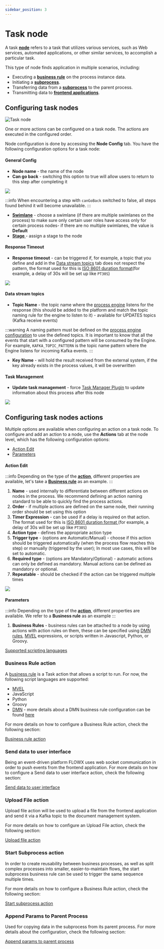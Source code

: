 ```yaml
---
sidebar_position: 3
---
```

# Task node

A task [**node**](../../terms/flowx-node) refers to a task that utilizes various services, such as Web services, automated applications, or other similar services, to accomplish a particular task.

This type of node finds application in multiple scenarios, including:

* Executing a [**business rule**](../../terms/business-rules) on the process instance data.
* Initiating a [**subprocess**](../../terms/flowx-subprocess).
* Transferring data from a [**subprocess**](../../terms/flowx-subprocess) to the parent process.
* Transmitting data to [**frontend applications**](../../terms/flowx-frontend-application).

## Configuring task nodes

![Task node](https://s3.eu-west-1.amazonaws.com/docx.flowx.ai/building-blocks/node/service_task.png#center)

One or more actions can be configured on a task node. The actions are executed in the configured order.

Node configuration is done by accessing the **Node Config** tab. You have the following configuration options for a task node:

#### General Config

* **Node name** - the name of the node
* **Can go back** - switching this option to true will allow users to return to this step after completing it

![](https://s3.eu-west-1.amazonaws.com/docx.flowx.ai/building-blocks/node/task_node_general_config.png)

:::info
When encountering a step with `canGoBack` switched to false, all steps found behind it will become unavailable.
:::

* [**Swimlane**](../../platform-deep-dive/user-roles-management/swimlanes.md) - choose a swimlane (if there are multiple swimlanes on the process) to make sure only certain user roles have access only for certain process nodes- if there are no multiple swimlanes, the value is **Default**
* [**Stage** ](../../platform-deep-dive/plugins/custom-plugins/task-management/using-stages.md)- assign a stage to the node

#### Response Timeout

* **Response timeout** - can be triggered if, for example, a topic that you define and add in the [Data stream topics](./#data-stream-topics) tab does not respect the pattern, the format used for this is [ISO 8601 duration format](https://www.w3.org/TR/NOTE-datetime)(for example, a delay of 30s will be set up like `PT30S`)

![](https://s3.eu-west-1.amazonaws.com/docx.flowx.ai/building-blocks/node/task_node_response_timeout.png)

#### Data stream topics

*  **Topic Name** - the topic name where the [process engine](../../platform-deep-dive/core-components/flowx-engine.md) listens for the response (this should be added to the platform and match the topic naming rule for the engine to listen to it) - available for UPDATES topics (Kafka receive events)

:::warning
A naming pattern must be defined on the [process engine configuration](../../platform-setup-guides/flowx-engine-setup-guide/flowx-engine-setup-guide.md#configuring-kafka) to use the defined topics. It is important to know that all the events that start with a configured pattern will be consumed by the Engine. For example, `KAFKA_TOPIC_PATTERN` is the topic name pattern where the Engine listens for incoming Kafka events.
:::

* **Key Name** - will hold the result received from the external system, if the key already exists in the process values, it will be overwritten

#### Task Management

* **Update task management** - force [Task Manager Plugin](../../platform-deep-dive/plugins/custom-plugins/task-management/task-management.md) to update information about this process after this node

![](https://s3.eu-west-1.amazonaws.com/docx.flowx.ai/building-blocks/node/task_node_task_management.png)

## Configuring task nodes actions

Multiple options are available when configuring an action on a task node. To configure and add an action to a node, use the **Actions** tab at the node level, which has the following configuration options:

* [Action Edit](#action-edit)
* [Parameters](#parameters)

#### Action Edit

:::info
Depending on the type of the [**action**](../actions/actions.md), different properties are available, let's take a [**Business rule**](../actions/business-rule-action/business-rule-action.md) as an example.
:::

1. **Name** - used internally to differentiate between different actions on nodes in the process. We recommend defining an action naming standard to be able to quickly find the process actions.
2. **Order** - if multiple actions are defined on the same node, their running order should be set using this option
3. **Timer Expression** - can be used if a delay is required on that action. The format used for this is [ISO 8601 duration format ](https://www.w3.org/TR/NOTE-datetime)(for example, a delay of 30s will be set up like `PT30S`)
4. **Action type** - defines the appropriate action type
5. **Trigger type** - (options are Automatic/Manual) - choose if this action should be triggered automatically (when the process flow reaches this step) or manually (triggered by the user); In most use cases, this will be set to automatic.
6. **Required type** - (options are Mandatory/Optional) - automatic actions can only be defined as mandatory. Manual actions can be defined as mandatory or optional.
7. **Repeatable** - should be checked if the action can be triggered multiple times

![](https://s3.eu-west-1.amazonaws.com/docx.flowx.ai/building-blocks/node/task_node_action_edit.png)

#### Parameters

:::info
Depending on the type of the [**action**](../actions/actions.md), different properties are available. We refer to a **Business rule** as an example
:::

1. **Business Rules** - business rules can be attached to a node by using actions with action rules on them, these can be specified using [DMN rules](../actions/business-rule-action/dmn-business-rule-action.md), [MVEL](../../platform-overview/frameworks-and-standards/business-process-industry-standards/intro-to-mvel.md) expressions, or scripts written in Javascript, Python, or Groovy.

[Supported scripting languages](../../building-blocks/supported-scripts.md)

### Business Rule action

A [business rule](../actions/business-rule-action/business-rule-action.md) is a Task action that allows a script to run. For now, the following script languages are supported:

* [MVEL](../../platform-overview/frameworks-and-standards/business-process-industry-standards/intro-to-mvel.md)
* JavaScript
* Python
* Groovy
* [DMN](../../platform-overview/frameworks-and-standards/business-process-industry-standards/intro-to-dmn.md) - more details about a DMN business rule configuration can be found [here](../actions/business-rule-action/dmn-business-rule-action.md)

For more details on how to configure a Business Rule action, check the following section:

[Business rule action](../actions/business-rule-action/business-rule-action.md)

### Send data to user interface

Being an event-driven platform FLOWX uses web socket communication in order to push events from the frontend application.
For more details on how to configure a Send data to user interface action, check the following section:

[Send data to user interface](../actions/send-data-to-user-interface.md)

### Upload File action

Upload file action will be used to upload a file from the frontend application and send it via a Kafka topic to the document management system.

For more details on how to configure an Upload File action, check the following section:

[Upload file action](../actions/upload-file-action.md)

### Start Subprocess action

In order to create reusability between business processes, as well as split complex processes into smaller, easier-to-maintain flows, the start subprocess business rule can be used to trigger the same sequence multiple times.

For more details on how to configure a Business Rule action, check the following section:

[Start subprocess action](../actions/start-subprocess-action.md)

### Append Params to Parent Process

Used for copying data in the subprocess from its parent process.
For more details about the configuration, check the following section:

[Append params to parent process](../actions/append-params-to-parent-process.md)
